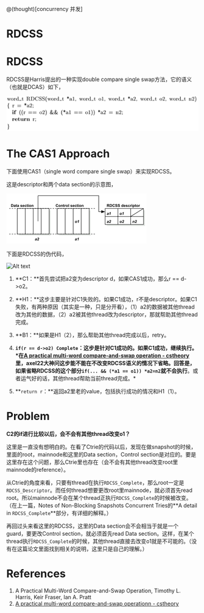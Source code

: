 @(thought)[concurrency 并发]

# RDCSS

# RDCSS

RDCSS是Harris提出的一种实现double compare single swap方法，它的语义（也就是DCAS）如下，

![Alt text](./1445271610325.png)

# The CAS1 Approach

下面使用CAS1（single word compare single swap）来实现RDCSS。

这是descriptor和两个data section的示意图，

![Alt text](./1447831228281.png)

下面是RDCSS的伪代码，

![Alt text](./1445271571704.png)

1. **C1：**首先尝试把a2变为descriptor d，如果CAS1成功，那么r == d->o2。

2. **H1：**这步主要是针对C1失败的。如果C1成功，r不是descriptor。如果C1失败，有两种原因（其实是一种，只是分开看），（1）a2的数据被其他thread改为其他的数据，（2）a2被其他thread改为descriptor，那就帮助其他thread完成。

3. **B1：**如果是H1（2），那么帮助其他thread完成以后，retry。

4. **`if(r == d->o2) Complete`：**这步是针对C1成功的。如果C1成功，继续执行。
*在[A practical multi-word compare-and-swap operation - cstheory](http://cstheory.stackexchange.com/questions/7083/a-practical-multi-word-compare-and-swap-operation)里，axel22大神问这步能不能在不改变RDCSS语义的情况下省略。回答是，如果省略**RDCSS的这个部分`if(... && (*a1 == o1)) *a2=n2`就不会执行**。或者运气好的话，其他thread帮助当前thread完成。*

5. **`return r`：**返回a2里老的value，包括执行成功的情况和H1（1）。

# Problem

**C2的if进行比较以后，会不会有其他thread改变o1？**

这里是一直没有想明白的。在看了Ctrie的代码以后，发现在做snapshot的时候，里面的root，mainnode和这里的Data section，Control section是对应的。要是这里存在这个问题，那么Ctrie里也存在（会不会有其他thread改变root里mainnode的reference）。

从Ctrie的角度来看，只要有thread在执行`RDCSS_Complete`，那么root一定是`RDCSS_Descriptor`。而任何thread想要更改root里mainnode，就必须首先read root。所以mainnode不会在某个thread正执行`RDCSS_Complete`的时候被改变。
（在上一篇，Notes of Non-Blocking Snapshots Concurrent Tries的**A detail in `RDCSS_Complete`**部分，有详细的解释。）

再回过头来看这里的RDCSS，这里的Data section会不会相当于就是一个guard，要更改Control section，就必须首先read Data section。这样，在某个thread执行`RDCSS_Complete`的时候，其他thread直接去改变o1就是不可能的。（没有在这篇论文里面找到相关的说明，这里只是自己的理解。）

# References

1. A Practical Multi-Word Compare-and-Swap Operation, Timothy L. Harris, Keir Fraser, Ian A. Pratt
2. [A practical multi-word compare-and-swap operationn - cstheory](http://cstheory.stackexchange.com/questions/7083/a-practical-multi-word-compare-and-swap-operation)